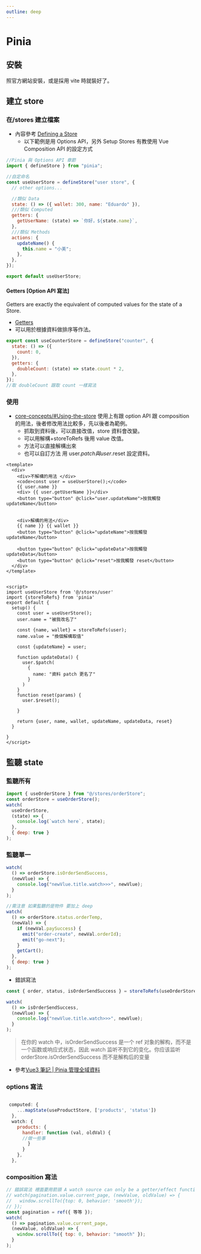 ```yaml
---
outline: deep
---
```


# Pinia

## 安裝

照官方網站安裝，或是採用 vite 時就裝好了。

## 建立 store

### 在/stores 建立檔案

- 內容參考 [Defining a Store](https://pinia.vuejs.org/core-concepts/)
  - 以下範例是用 Options API，另外 Setup Stores 有教使用 Vue Composition API 的設定方式

```js
//Pinia 與 Options API 章節
import { defineStore } from "pinia";

//自定命名
const useUserStore = defineStore("user store", {
  // other options...

  //類似 Data
  state: () => ({ wallet: 300, name: "Eduardo" }),
  ///類似 Computed
  getters: {
    getUserName: (state) => `你好，${state.name}`,
  },
  ///類似 Methods
  actions: {
    updateName() {
      this.name = "小美";
    },
  },
});

export default useUserStore;
```

#### Getters [Option API 寫法]

Getters are exactly the equivalent of computed values for the state of a Store.

- [Getters](https://pinia.vuejs.org/core-concepts/getters.html#Getters)
- 可以用於根據資料做排序等作法。

```js
export const useCounterStore = defineStore("counter", {
  state: () => ({
    count: 0,
  }),
  getters: {
    doubleCount: (state) => state.count * 2,
  },
});
//取 doubleCount 跟取 count 一樣寫法
```

### 使用

- [core-concepts/#Using-the-store](https://pinia.vuejs.org/core-concepts/#Using-the-store)
  使用上有跟 option API 跟 composition 的用法，後者修改用法比較多，先以後者為範例。
  - 抓取到資料後，可以直接改值，store 資料會改變。
  - 可以用解構+storeToRefs 後用 value 改值。
  - 方法可以直接解構出來
  - 也可以自訂方法 用 user.$patch 與 user.$reset 設定資料。

```
<template>
  <div>
    <div>不解構的用法 </div>
    <code>const user = useUserStore();</code>
    {{ user.name }}
    <div> {{ user.getUserName }}</div>
    <button type="button" @click="user.updateName">按我觸發 updateName</button>


    <div>解構的用法</div>
    {{ name }} {{ wallet }}
    <button type="button" @click="updateName">按我觸發 updateName</button>

    <button type="button" @click="updateData">按我觸發 updateData</button>
    <button type="button" @click="reset">按我觸發 reset</button>
  </div>
</template>


<script>
import useUserStore from '@/stores/user'
import {storeToRefs} from 'pinia'
export default {
  setup() {
    const user = useUserStore();
    user.name = "被我改名了"

    const {name, wallet} = storeToRefs(user);
    name.value = "換個解構取值"

    const {updateName} = user;

    function updateData() {
      user.$patch(
        {
          name: "資料 patch 更名了"
        }
      )
    }
    function reset(params) {
      user.$reset();

    }

    return {user, name, wallet, updateName, updateData, reset}
  }

}
</script>

```

## 監聽 state

### 監聽所有

```js
import { useOrderStore } from "@/stores/orderStore";
const orderStore = useOrderStore();
watch(
  useOrderStore,
  (state) => {
    console.log(`watch here`, state);
  },
  { deep: true }
);
```

### 監聽單一

```js
watch(
  () => orderStore.isOrderSendSuccess,
  (newVlue) => {
    console.log("newVlue.title.watch>>>", newVlue);
  }
);

//需注意 如果監聽的是物件 要加上 deep
watch(
  () => orderStore.status.orderTemp,
  (newVal) => {
    if (newVal.paySuccess) {
      emit("order-create", newVal.orderId);
      emit("go-next");
    }
    getCart();
  },
  { deep: true }
);
```

- 錯誤寫法

```js
const { order, status, isOrderSendSuccess } = storeToRefs(useOrderStore);

watch(
  () => isOrderSendSuccess,
  (newVlue) => {
    console.log("newVlue.title.watch>>>", newVlue);
  }
);
```

> 在你的 watch 中，isOrderSendSuccess 是一个 ref 对象的解构，而不是一个函数或响应式状态，因此 watch 监听不到它的变化。你应该监听 orderStore.isOrderSendSuccess 而不是解构后的变量

- 參考[Vue3 筆記 | Pinia 管理全域資料](https://vocus.cc/article/654a5302fd897800015d7dd9)

### options 寫法

```js

 computed: {
    ...mapState(useProductStore, ['products', 'status'])
  },
  watch: {
    products: {
      handler: function (val, oldVal) {
      //做一些事
        }
      }
    },
  },

```

### composition 寫法

```js
// 錯誤寫法 裡面要用箭頭 A watch source can only be a getter/effect function, a ref, a reactive object, or an array of these types.
// watch(pagination.value.current_page, (newValue, oldValue) => {
//   window.scrollTo({top: 0, behavior: 'smooth'});
// });
const pagination = ref({ 等等 });
watch(
  () => pagination.value.current_page,
  (newValue, oldValue) => {
    window.scrollTo({ top: 0, behavior: "smooth" });
  }
);
```
